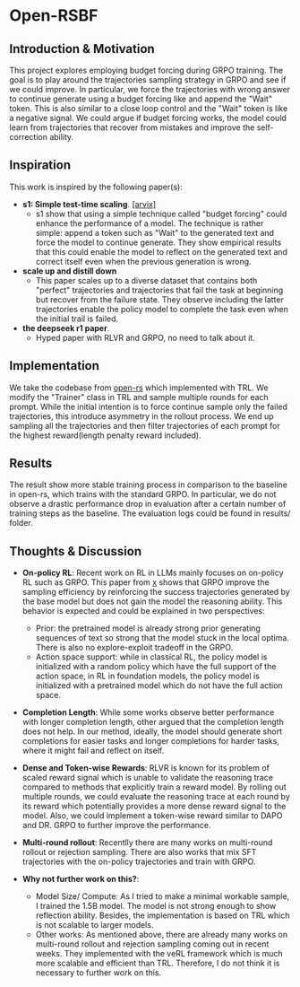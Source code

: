 # Open-RSBF

## Introduction & Motivation

This project explores employing budget forcing during GRPO training. The goal is to play around the trajectories sampling strategy in GRPO and see if we could improve. In particular, we force the trajectories with wrong answer to continue generate using a budget forcing like and append the "Wait" token. This is also similar to a close loop control and the "Wait" token is like a negative signal. 
We could argue if budget forcing works, the model could learn from trajectories that recover from mistakes and improve the self-correction ability.

## Inspiration

This work is inspired by the following paper(s):

* **s1: Simple test-time scaling**. [[arvix]](https://arxiv.org/abs/2501.19393) 
    * s1 show that using a simple technique called "budget forcing" could enhance the performance of a model. The technique is rather simple: append a token such as "Wait" to the generated text and force the model to continue generate. They show empirical results that this could enable the model to reflect on the generated text and correct itself even when the previous generation is wrong. 
* **scale up and distill down**
    * This paper scales up to a diverse dataset that contains both "perfect" trajectories and trajectories that fail the task at beginning but recover from the failure state. They observe including the latter trajectories enable the policy model to complete the task even when the initial trail is failed.
* **the deepseek r1 paper**.
    * Hyped paper with RLVR and GRPO, no need to talk about it.


## Implementation

We take the codebase from [open-rs]() which implemented with TRL. We modify the "Trainer" class in TRL and sample multiple rounds for each prompt. While the initial intention is to force continue sample only the failed trajectories, this introduce asymmetry in the rollout process. We end up sampling all the trajectories and then filter trajectories of each prompt for the highest reward(length penalty reward included).

## Results

The result show more stable training process in comparison to the baseline in open-rs, which trains with the standard GRPO. In particular, we do not observe a drastic performance drop in evaluation after a certain number of training steps as the baseline. The evaluation logs could be found in results/ folder.

## Thoughts & Discussion

* **On-policy RL**: Recent work on RL in LLMs mainly focuses on on-policy RL such as GRPO. This paper from [x]() shows that GRPO improve the sampling efficiency by reinforcing the success trajectories generated by the base model but does not gain the model the reasoning ability. This behavior is expected and could be explained in two perspectives:
    * Prior: the pretrained model is already strong prior generating sequences of text so strong that the model stuck in the local optima. There is also no explore-exploit tradeoff in the GRPO.
    * Action space support: while in classical RL, the policy model is initialized with a random policy which have the full support of the action space, in RL in foundation models, the policy model is initialized with a pretrained model which do not have the full action space.

* **Completion Length**: While some works observe better performance with longer completion length, other argued that the completion length does not help. In our method, ideally, the model should generate short completions for easier tasks and longer completions for harder tasks, where it might fail and reflect on itself.

* **Dense and Token-wise Rewards**: RLVR is known for its problem of scaled reward signal which is unable to validate the reasoning trace compared to methods that explicitly train a reward model. By rolling out multiple rounds, we could evaluate the reasoning trace at each round by its reward which potentially provides a more dense reward signal to the model. Also, we could implement a token-wise reward similar to DAPO and DR. GRPO to further improve the performance.

* **Multi-round rollout**: Recentlly there are many works on multi-round rollout or rejection sampling.  There are also works that mix SFT trajectories with the on-policy trajectories and train with GRPO.  

* **Why not further work on this?**: 
    * Model Size/ Compute: As I tried to make a minimal workable sample, I trained the 1.5B model. The model is not strong enough to show reflection ability. Besides, the implementation is based on TRL which is not scalable to larger models.
    * Other works: As mentioned above, there are already many works on multi-round rollout and rejection sampling coming out in recent weeks. They implemented with the veRL framework which is much more scalable and efficient than TRL. Therefore, I do not think it is necessary to further work on this.